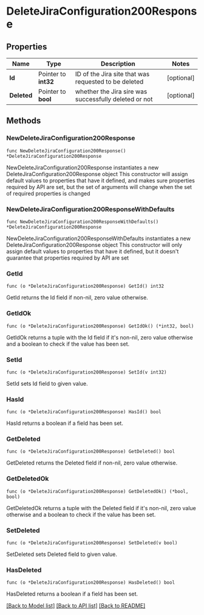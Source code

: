 # DeleteJiraConfiguration200Response

## Properties

Name | Type | Description | Notes
------------ | ------------- | ------------- | -------------
**Id** | Pointer to **int32** | ID of the Jira site that was requested to be deleted | [optional] 
**Deleted** | Pointer to **bool** | whether the Jira sire was successfully deleted or not | [optional] 

## Methods

### NewDeleteJiraConfiguration200Response

`func NewDeleteJiraConfiguration200Response() *DeleteJiraConfiguration200Response`

NewDeleteJiraConfiguration200Response instantiates a new DeleteJiraConfiguration200Response object
This constructor will assign default values to properties that have it defined,
and makes sure properties required by API are set, but the set of arguments
will change when the set of required properties is changed

### NewDeleteJiraConfiguration200ResponseWithDefaults

`func NewDeleteJiraConfiguration200ResponseWithDefaults() *DeleteJiraConfiguration200Response`

NewDeleteJiraConfiguration200ResponseWithDefaults instantiates a new DeleteJiraConfiguration200Response object
This constructor will only assign default values to properties that have it defined,
but it doesn't guarantee that properties required by API are set

### GetId

`func (o *DeleteJiraConfiguration200Response) GetId() int32`

GetId returns the Id field if non-nil, zero value otherwise.

### GetIdOk

`func (o *DeleteJiraConfiguration200Response) GetIdOk() (*int32, bool)`

GetIdOk returns a tuple with the Id field if it's non-nil, zero value otherwise
and a boolean to check if the value has been set.

### SetId

`func (o *DeleteJiraConfiguration200Response) SetId(v int32)`

SetId sets Id field to given value.

### HasId

`func (o *DeleteJiraConfiguration200Response) HasId() bool`

HasId returns a boolean if a field has been set.

### GetDeleted

`func (o *DeleteJiraConfiguration200Response) GetDeleted() bool`

GetDeleted returns the Deleted field if non-nil, zero value otherwise.

### GetDeletedOk

`func (o *DeleteJiraConfiguration200Response) GetDeletedOk() (*bool, bool)`

GetDeletedOk returns a tuple with the Deleted field if it's non-nil, zero value otherwise
and a boolean to check if the value has been set.

### SetDeleted

`func (o *DeleteJiraConfiguration200Response) SetDeleted(v bool)`

SetDeleted sets Deleted field to given value.

### HasDeleted

`func (o *DeleteJiraConfiguration200Response) HasDeleted() bool`

HasDeleted returns a boolean if a field has been set.


[[Back to Model list]](../README.md#documentation-for-models) [[Back to API list]](../README.md#documentation-for-api-endpoints) [[Back to README]](../README.md)


